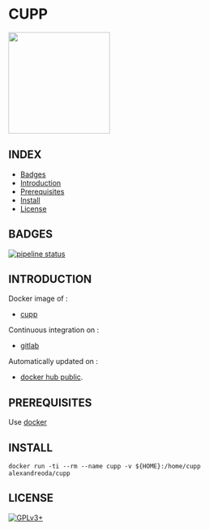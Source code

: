 # CUPP

<img src="https://haxf4rall.com/wp-content/uploads/2018/01/CUPP.jpg" width="200" height="200"/>


## INDEX

- [Badges](#BADGES)
- [Introduction](#INTRODUCTION)
- [Prerequisites](#PREREQUISITESITES)
- [Install](#INSTALL)
- [License](#LICENSE)


## BADGES

[![pipeline status](https://gitlab.com/oda-alexandre/cupp/badges/master/pipeline.svg)](https://gitlab.com/oda-alexandre/cupp/commits/master)


## INTRODUCTION

Docker image of :

- [cupp](https://github.com/Mebus/cupp)

Continuous integration on :

- [gitlab](https://gitlab.com/oda-alexandre/cupp/pipelines)

Automatically updated on :

- [docker hub public](https://hub.docker.com/r/alexandreoda/cupp/).


## PREREQUISITES

Use [docker](https://www.docker.com)


## INSTALL

```
docker run -ti --rm --name cupp -v ${HOME}:/home/cupp alexandreoda/cupp
```


## LICENSE

[![GPLv3+](http://gplv3.fsf.org/gplv3-127x51.png)](https://gitlab.com/oda-alexandre/cupp/blob/master/LICENSE)
